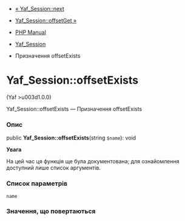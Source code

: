 - [« Yaf_Session::next](yaf-session.next.md)
- [Yaf_Session::offsetGet »](yaf-session.offsetget.md)

- [PHP Manual](index.md)
- [Yaf_Session](class.yaf-session.md)
- Призначення offsetExists

# Yaf_Session::offsetExists

(Yaf \>u003d1.0.0)

Yaf_Session::offsetExists — Призначення offsetExists

### Опис

public **Yaf_Session::offsetExists**(string `$name`): void

**Увага**

На цей час ця функція ще була документована; для
ознайомлення доступний лише список аргументів.

### Список параметрів

`name`

### Значення, що повертаються
